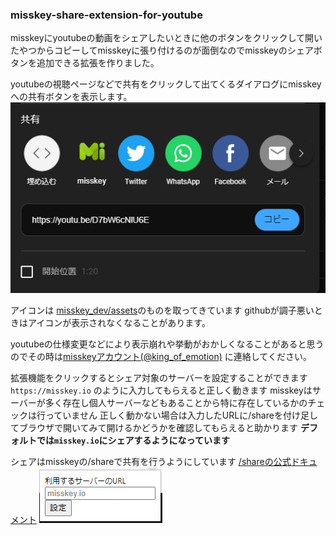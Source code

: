 ### misskey-share-extension-for-youtube

misskeyにyoutubeの動画をシェアしたいときに他のボタンをクリックして開いたやつからコピーしてmisskeyに張り付けるのが面倒なのでmisskeyのシェアボタンを追加できる拡張を作りました。

youtubeの視聴ページなどで共有をクリックして出てくるダイアログにmisskeyへの共有ボタンを表示します。
![表示例](example.png)


アイコンは [misskey_dev/assets](https://github.com/misskey-dev/assets )のものを取ってきています githubが調子悪いときはアイコンが表示されなくなることがあります。

youtubeの仕様変更などにより表示崩れや挙動がおかしくなることがあると思うのでその時は[misskeyアカウント(@king_of_emotion)](https://misskey.io/@king_of_emotion) に連絡してください。

拡張機能をクリックするとシェア対象のサーバーを設定することができます
`https://misskey.io` のように入力してもらえると正しく動きます
misskeyはサーバーが多く存在し個人サーバーなどもあることから特に存在しているかのチェックは行っていません
正しく動かない場合は入力したURLに/shareを付け足してブラウザで開いてみて開けるかどうかを確認してもらえると助かります
**デフォルトでは`misskey.io`にシェアするようになっています**

シェアはmisskeyの/shareで共有を行うようにしています
[/shareの公式ドキュメント](https://misskey-hub.net/docs/features/share-form.html)
![Alt text](set_server_popup.png)




